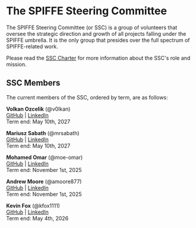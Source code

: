 # The SPIFFE Steering Committee
The SPIFFE Steering Committee (or SSC) is a group of volunteers that oversee the strategic direction and growth of all projects falling under the SPIFFE umbrella. It is the only group that presides over the full spectrum of SPIFFE-related work.

Please read the [SSC Charter](CHARTER.md) for more information about the SSC's role and mission.

## SSC Members
The current members of the SSC, ordered by term,  are as follows: 

**Volkan Ozcelik** (@v0lkan)  
[GitHub](https://github.com/v0lkan) | [LinkedIn](https://www.linkedin.com/in/volkanozcelik)  
Term end: May 10th, 2027  

**Mariusz Sabath** (@mrsabath)  
[GitHub](https://github.com/mrsabath) | [LinkedIn](https://www.linkedin.com/in/mariusz-sabath-b36b0b20/)  
Term end: May 10th, 2027  

**Mohamed Omar** (@moe-omar)  
[GitHub](https://github.com/moe-omar) | [LinkedIn](https://www.linkedin.com/in/moeomar/)  
Term end: November 1st, 2025  

**Andrew Moore** (@amoore877)  
[GitHub](https://github.com/amoore877) | [LinkedIn](https://www.linkedin.com/in/andrew-smore)  
Term end: November 1st, 2025  

**Kevin Fox** (@kfox1111)  
[GitHub](https://github.com/kfox1111) | [LinkedIn](https://www.pnnl.gov/people/kevin-fox)  
Term end: May 4th, 2026 
